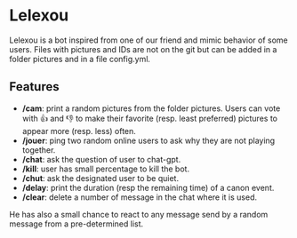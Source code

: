 # Lelexou
Lelexou is a bot inspired from one of our friend and mimic behavior of some users. Files with pictures and IDs are not on the git but can be added in a folder pictures and in a file config.yml.

## Features
- **/cam**: print a random pictures from the folder pictures. Users can vote with 👍 and 👎 to make their favorite (resp. least preferred) pictures to appear more (resp. less) often.
- **/jouer**: ping two random online users to ask why they are not playing together.
- **/chat**: ask the question of user to chat-gpt.
- **/kill**: user has small percentage to kill the bot.
- **/chut**: ask the designated user to be quiet.
- **/delay**: print the duration (resp the remaining time) of a canon event.
- **/clear**: delete a number of message in the chat where it is used.

He has also a small chance to react to any message send by a random message from a pre-determined list.

